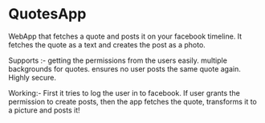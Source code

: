 # QuotesApp

WebApp that fetches a quote and posts it on your facebook timeline. It fetches the quote as a text and creates the post as a photo. 

Supports :- getting the permissions from the users easily. 
            multiple backgrounds for quotes.
            ensures no user posts the same quote again.
            Highly secure.
            
Working:- First it tries to log the user in to facebook. If user grants the permission to create posts, then the app fetches the quote, 
          transforms it to a picture and posts it! 

